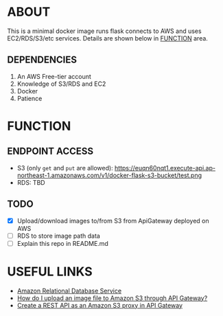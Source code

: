 # ABOUT

This is a minimal docker image runs flask connects to AWS and uses EC2/RDS/S3/etc services. Details are shown below in [FUNCTION](#FUNCTION) area.

## DEPENDENCIES

1. An AWS Free-tier account
2. Knowledge of S3/RDS and EC2
3. Docker
4. Patience

# FUNCTION

## ENDPOINT ACCESS

-   S3 (only `get` and `put` are allowed): https://euqn60nqt1.execute-api.ap-northeast-1.amazonaws.com/v1/docker-flask-s3-bucket/test.png
-   RDS: TBD

## TODO

-   [x] Upload/download images to/from S3 from ApiGateway deployed on AWS
-   [ ] RDS to store image path data
-   [ ] Explain this repo in README.md

# USEFUL LINKS

-   [Amazon Relational Database Service](https://docs.aws.amazon.com/zh_tw/AmazonRDS/latest/UserGuide/USER_CreateDBInstance.html)
-   [How do I upload an image file to Amazon S3 through API Gateway?](https://aws.amazon.com/premiumsupport/knowledge-center/api-gateway-upload-image-s3/)
-   [Create a REST API as an Amazon S3 proxy in API Gateway](https://docs.aws.amazon.com/zh_tw/apigateway/latest/developerguide/integrating-api-with-aws-services-s3.html)
